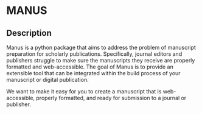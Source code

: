 # MANUS

## Description

Manus is a python package that aims to address the problem of manuscript preparation for scholarly publications. Specifically, journal editors and publishers struggle to make sure the manuscripts they receive are properly formatted and web-accessible. The goal of Manus is to provide an extensible tool that can be integrated within the build process of your manuscript or digital publication.

We want to make it easy for you to create a manuscript that is web-accessible, properly formatted, and ready for submission to a journal or publisher.
